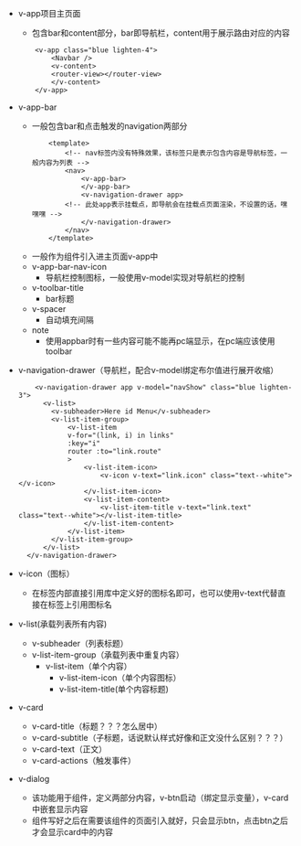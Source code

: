 + v-app项目主页面
    + 包含bar和content部分，bar即导航栏，content用于展示路由对应的内容
    ```
        <v-app class="blue lighten-4">
            <Navbar />
            <v-content>
            <router-view></router-view>
            </v-content>
        </v-app>
    ```
+ v-app-bar
    + 一般包含bar和点击触发的navigation两部分
        ``` 
            <template>
                <!-- nav标签内没有特殊效果，该标签只是表示包含内容是导航标签，一般内容为列表 -->
                <nav>
                    <v-app-bar>
                    </v-app-bar>
                    <v-navigation-drawer app>
                <!-- 此处app表示挂载点，即导航会在挂载点页面渲染，不设置的话，嘿嘿嘿 -->
                    </v-navigation-drawer>
                </nav>
            </template>
        ```
    + 一般作为组件引入进主页面v-app中
    + v-app-bar-nav-icon
        + 导航栏控制图标，一般使用v-model实现对导航栏的控制
    + v-toolbar-title
        + bar标题
    + v-spacer
        + 自动填充间隔
    + note
        + 使用appbar时有一些内容可能不能再pc端显示，在pc端应该使用toolbar
+ v-navigation-drawer（导航栏，配合v-model绑定布尔值进行展开收缩）
    ```
        <v-navigation-drawer app v-model="navShow" class="blue lighten-3">
          <v-list>
            <v-subheader>Here id Menu</v-subheader>
            <v-list-item-group>
                <v-list-item
                v-for="(link, i) in links"
                :key="i"
                router :to="link.route"
                >
                    <v-list-item-icon>
                        <v-icon v-text="link.icon" class="text--white"></v-icon>
                    </v-list-item-icon>
                    <v-list-item-content>
                        <v-list-item-title v-text="link.text" class="text--white"></v-list-item-title>
                    </v-list-item-content>
                </v-list-item>
            </v-list-item-group>
          </v-list>
      </v-navigation-drawer>
    ```
+ v-icon（图标）
    + 在标签内部直接引用库中定义好的图标名即可，也可以使用v-text代替直接在标签上引用图标名
+ v-list(承载列表所有内容)
    + v-subheader（列表标题）
    + v-list-item-group（承载列表中重复内容）
        + v-list-item（单个内容）
            + v-list-item-icon（单个内容图标）
            + v-list-item-title(单个内容标题)

+ v-card
    + v-card-title（标题？？？怎么居中）
    + v-card-subtitle（子标题，话说默认样式好像和正文没什么区别？？？）
    + v-card-text（正文）
    + v-card-actions（触发事件）

+ v-dialog
    + 该功能用于组件，定义两部分内容，v-btn启动（绑定显示变量），v-card中嵌套显示内容
    + 组件写好之后在需要该组件的页面引入就好，只会显示btn，点击btn之后才会显示card中的内容